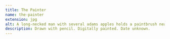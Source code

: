```yaml
---
title: The Painter
name: the-painter
extension: jpg
alt: A long-necked man with several adams apples holds a paintbrush nearly his own size.
description: Drawn with pencil. Digitally painted. Date unknown.
---
```

